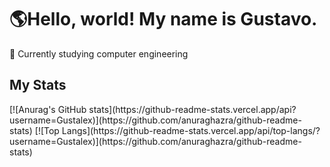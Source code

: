 <h1>🌎Hello, world! My name is Gustavo.</h1>

📖 Currently studying computer engineering

<h2>My Stats</h2>
<div>
 [![Anurag's GitHub stats](https://github-readme-stats.vercel.app/api?username=Gustalex)](https://github.com/anuraghazra/github-readme-stats)
[![Top Langs](https://github-readme-stats.vercel.app/api/top-langs/?username=Gustalex)](https://github.com/anuraghazra/github-readme-stats)
</div>

 
